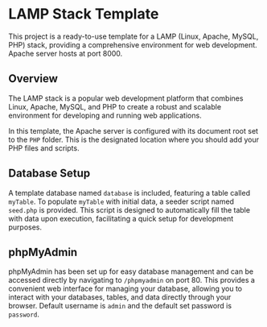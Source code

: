 # LAMP Stack Template

This project is a ready-to-use template for a LAMP (Linux, Apache, MySQL, PHP) stack, providing a comprehensive environment for web development.
Apache server hosts at port 8000.

## Overview

The LAMP stack is a popular web development platform that combines Linux, Apache, MySQL, and PHP to create a robust and scalable environment for developing and running web applications.

In this template, the Apache server is configured with its document root set to the `PHP` folder. This is the designated location where you should add your PHP files and scripts.

## Database Setup

A template database named `database` is included, featuring a table called `myTable`. To populate `myTable` with initial data, a seeder script named `seed.php` is provided. This script is designed to automatically fill the table with data upon execution, facilitating a quick setup for development purposes.

## phpMyAdmin

phpMyAdmin has been set up for easy database management and can be accessed directly by navigating to `/phpmyadmin` on port 80. This provides a convenient web interface for managing your database, allowing you to interact with your databases, tables, and data directly through your browser. Default username is `admin` and the default set password is `password`.
